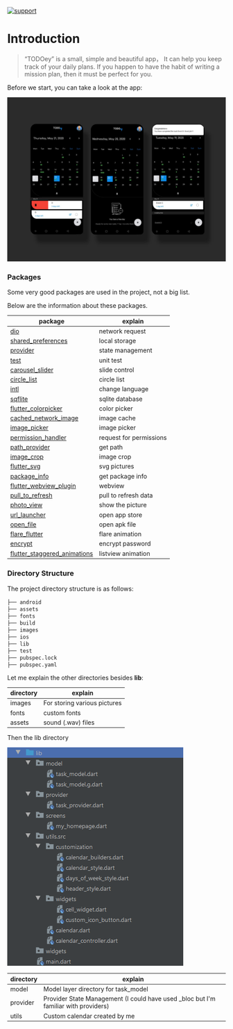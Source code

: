 
[![support](https://img.shields.io/badge/platform-flutter%7Cdart%20vm-ff69b4.svg?style=flat-square)](https://github.com/Shadow60539/D-Sanjeev-Madhav_IRIS_2020)

# Introduction

> “TODOey”
is a small, simple and beautiful app，
It can help you keep track of your daily plans.
If you happen to have the habit of writing a mission plan, then it must be perfect for you.

Before we start, you can take a look at the app:

![image](images/app.jpg)


### Packages


Some very good packages are used in the project, not a big list.


Below are the information about these packages.


package | explain
---|---
[dio](https://pub.flutter-io.cn/packages/dio) | network request
[shared_preferences](https://pub.flutter-io.cn/packages/shared_preferences) | local storage
[provider](https://pub.flutter-io.cn/packages/provider) | state management
[test](https://pub.flutter-io.cn/packages/test) | unit test
[carousel_slider](https://pub.flutter-io.cn/packages/carousel_slider) | slide control
[circle_list](https://pub.flutter-io.cn/packages/circle_list) | circle list
[intl](https://pub.flutter-io.cn/packages/intl) | change language 
[sqflite](https://pub.flutter-io.cn/packages/sqflite) | sqlite database
[flutter_colorpicker](https://pub.flutter-io.cn/packages/flutter_colorpicker) | color picker
[cached_network_image](https://pub.flutter-io.cn/packages/cached_network_image) | image cache
[image_picker](https://pub.flutter-io.cn/packages/image_picker) | image picker
[permission_handler](https://pub.flutter-io.cn/packages/permission_handler) | request for permissions
[path_provider](https://pub.flutter-io.cn/packages/path_provider) | get path
[image_crop](https://pub.flutter-io.cn/packages/image_crop) | image crop
[flutter_svg](https://pub.flutter-io.cn/packages/flutter_svg) | svg pictures
[package_info](https://pub.flutter-io.cn/packages/package_info) | get package info
[flutter_webview_plugin](https://pub.flutter-io.cn/packages/flutter_webview_plugin) | webview
[pull_to_refresh](https://pub.flutter-io.cn/packages/pull_to_refresh) | pull to refresh data
[photo_view](https://pub.flutter-io.cn/packages/photo_view) | show the picture
[url_launcher](https://pub.flutter-io.cn/packages/url_launcher) | open app store
[open_file](https://pub.flutter-io.cn/packages/open_file) | open apk file
[flare_flutter](https://pub.flutter-io.cn/packages/flare_flutter) | flare animation
[encrypt](https://pub.flutter-io.cn/packages/encrypt) | encrypt password
[flutter_staggered_animations](https://pub.flutter-io.cn/packages/flutter_staggered_animations) | listview animation


### Directory Structure

The project directory structure is as follows:

```
├── android
├── assets
├── fonts
├── build
├── images
├── ios
├── lib
├── test
├── pubspec.lock
├── pubspec.yaml

```


Let me explain the other directories besides **lib**:

directory | explain
---|---
images | For storing various pictures
fonts | custom fonts
assets | sound (.wav) files

Then the lib directory


![image](images/lib.png)



directory | explain
---|---
model | Model layer directory for task_model
provider | Provider State Management (I could have used _bloc but I'm familiar with providers)
utils | Custom calendar created by me


